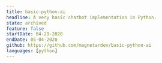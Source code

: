 ```yaml
---
title: basic-python-ai
headline: A very basic chatbot implementation in Python.
state: archived
feature: false 
startDate: 04-29-2020
endDate: 05-04-2020
github: https://github.com/magnetardev/basic-python-ai
languages: [python]
---
```

